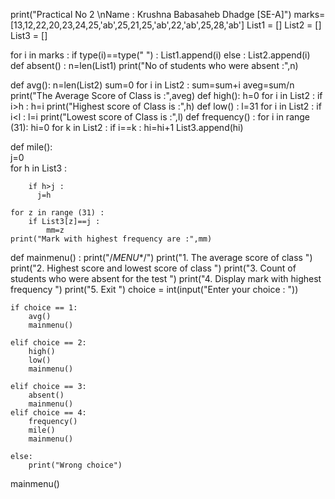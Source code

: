 print("Practical No 2 \nName : Krushna Babasaheb Dhadge [SE-A]")
marks=[13,12,22,20,23,24,25,'ab',25,21,25,'ab',22,'ab',25,28,'ab']
List1 = []
List2 = []
List3 = []

for i in marks :
        if type(i)==type(" ") :
          List1.append(i)
        else :
          List2.append(i)
def absent() :
    n=len(List1)
    print("No of students who were absent :",n)

def avg():
    n=len(List2)
    sum=0
    for i in List2 :
        sum=sum+i
    aveg=sum/n
    print("The Average Score of Class is :",aveg)
def high():
    h=0
    for i in List2 :
        if i>h :
          h=i
    print("Highest score of Class is :",h)
def low() :
    l=31
    for i in List2 :
        if i<l :
          l=i
    print("Lowest score of Class is :",l)
def frequency() :
    for i in range (31):
        hi=0
        for k in List2 :
            if i==k :
                hi=hi+1
        List3.append(hi)
    
def mile():   
    j=0    
    for h in List3 :
        
        if h>j :
          j=h

    for z in range (31) :
        if List3[z]==j :
            mm=z
    print("Mark with highest frequency are :",mm)
def mainmenu() :
    print("/*MENU**/")
    print("1. The average score of class ")
    print("2. Highest score and lowest score of class ")
    print("3. Count of students who were absent for the test ")
    print("4. Display mark with highest frequency ")
    print("5. Exit ")
    choice = int(input("Enter your choice : "))

    if choice == 1:
        avg()
        mainmenu()

    elif choice == 2:
        high()
        low()
        mainmenu()

    elif choice == 3:
        absent()
        mainmenu()
    elif choice == 4:
        frequency()
        mile()
        mainmenu()

    else:
        print("Wrong choice")
    
        
mainmenu()
